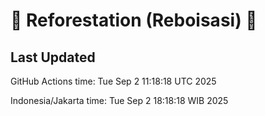 
# 🌳 Reforestation (Reboisasi) 🌲

## Last Updated

GitHub Actions time: Tue Sep  2 11:18:18 UTC 2025

Indonesia/Jakarta time: Tue Sep  2 18:18:18 WIB 2025
